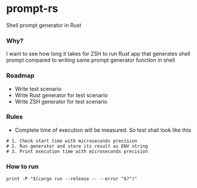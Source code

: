 # prompt-rs
Shell prompt generator in Rust

### Why?
I want to see how long it takes for ZSH to run Rust app that generates shell
prompt compared to writing same prompt generator function in shell

### Roadmap
 - Write test scenario
 - Write Rust generator for test scenario
 - Write ZSH generator for test scenario

### Rules
 - Complete time of execution will be measured. So test shall look like this
```shell
# 1. Check start time with microseconds precision
# 2. Run generator and store its result as ENV string
# 3. Print execution time with microseconds precision
```

### How to run
```shell
print -P "$(cargo run --release -- --error "$?")"
```
